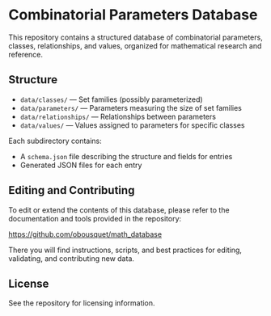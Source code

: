 # Combinatorial Parameters Database

This repository contains a structured database of combinatorial parameters, classes, relationships, and values, organized for mathematical research and reference.

## Structure
- `data/classes/` — Set families (possibly parameterized)
- `data/parameters/` — Parameters measuring the size of set families
- `data/relationships/` — Relationships between parameters
- `data/values/` — Values assigned to parameters for specific classes

Each subdirectory contains:
- A `schema.json` file describing the structure and fields for entries
- Generated JSON files for each entry

## Editing and Contributing
To edit or extend the contents of this database, please refer to the documentation and tools provided in the repository:

https://github.com/obousquet/math_database

There you will find instructions, scripts, and best practices for editing, validating, and contributing new data.

## License
See the repository for licensing information.
